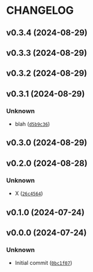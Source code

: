 # CHANGELOG

## v0.3.4 (2024-08-29)

## v0.3.3 (2024-08-29)

## v0.3.2 (2024-08-29)

## v0.3.1 (2024-08-29)

### Unknown

* blah ([`d5b9c36`](https://github.com/prongs/simple-python-test/commit/d5b9c36df6dcbf08a4e1e469c74df0a2c23a97b3))

## v0.3.0 (2024-08-29)

## v0.2.0 (2024-08-28)

### Unknown

* X ([`26c4564`](https://github.com/prongs/simple-python-test/commit/26c45640419116ea34a9688eb2d7672a37d2dabe))

## v0.1.0 (2024-07-24)

## v0.0.0 (2024-07-24)

### Unknown

* Initial commit ([`0bc1f07`](https://github.com/prongs/simple-python-test/commit/0bc1f077e4f59e8b60e913f8231e05aa52d6d543))
